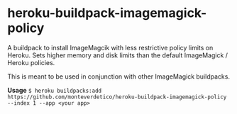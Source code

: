 # heroku-buildpack-imagemagick-policy

A buildpack to install ImageMagcik with less restrictive policy limits on Heroku.
Sets higher memory and disk limits than the default ImageMagick / Heroku policies.

This is meant to be used in conjunction with other ImageMagick buildpacks.

**Usage**
`$ heroku buildpacks:add https://github.com/monteverdetico/heroku-buildpack-imagemagick-policy --index 1 --app <your app>
`
